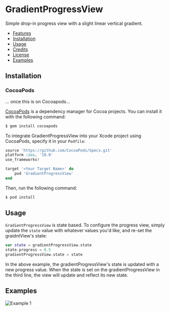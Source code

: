 # GradientProgressView

Simple drop-in progress view with a slight linear vertical gradient.

- [Features](#features)
- [Installation](#installation)
- [Usage](#usage)
- [Credits](#credits)
- [License](#license)
- [Examples](#examples)

## Installation

### CocoaPods

... once this is on Cocoapods...

[CocoaPods](http://cocoapods.org) is a dependency manager for Cocoa projects. You can install it with the following command:

```bash
$ gem install cocoapods
```

To integrate GradientProgressView into your Xcode project using CocoaPods, specify it in your `Podfile`:

```ruby
source 'https://github.com/CocoaPods/Specs.git'
platform :ios, '10.0'
use_frameworks!

target '<Your Target Name>' do
    pod 'GradientProgressView'
end
```

Then, run the following command:

```bash
$ pod install
```

## Usage

`GradientProgressView` is state based. To configure the progress view, simply update the `state` value with whatever values you'd like, and re-set the graidntView's state:

```swift
var state = gradientProgressView.state
state.progress = 0.5
gradientProgressView.state = state
```

In the above example, the gradientProgressView's state is updated with a new progress value. When the state is set on the gradientProgressView in the third line, the view will update and reflect its new state.

## Examples

![Example 1](https://cloud.githubusercontent.com/assets/879038/19249360/2725f6c4-8f03-11e6-8c64-9c07fed66ae5.png)
